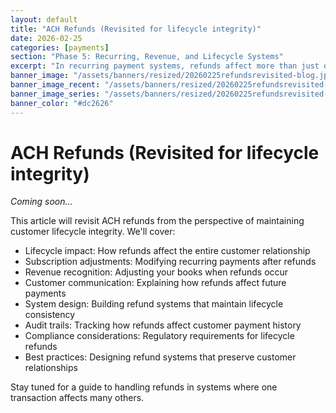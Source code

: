 ```yaml
---
layout: default
title: "ACH Refunds (Revisited for lifecycle integrity)"
date: 2026-02-25
categories: [payments]
section: "Phase 5: Recurring, Revenue, and Lifecycle Systems"
excerpt: "In recurring payment systems, refunds affect more than just one transaction. Learn how to maintain lifecycle integrity during refund operations."
banner_image: "/assets/banners/resized/20260225refundsrevisited-blog.jpg"
banner_image_recent: "/assets/banners/resized/20260225refundsrevisited-recent.jpg"
banner_image_series: "/assets/banners/resized/20260225refundsrevisited-series.jpg"
banner_color: "#dc2626"
---
```


# ACH Refunds (Revisited for lifecycle integrity)

*Coming soon...*

This article will revisit ACH refunds from the perspective of maintaining customer lifecycle integrity. We'll cover:

- Lifecycle impact: How refunds affect the entire customer relationship
- Subscription adjustments: Modifying recurring payments after refunds
- Revenue recognition: Adjusting your books when refunds occur
- Customer communication: Explaining how refunds affect future payments
- System design: Building refund systems that maintain lifecycle consistency
- Audit trails: Tracking how refunds affect customer payment history
- Compliance considerations: Regulatory requirements for lifecycle refunds
- Best practices: Designing refund systems that preserve customer relationships

Stay tuned for a guide to handling refunds in systems where one transaction affects many others.

